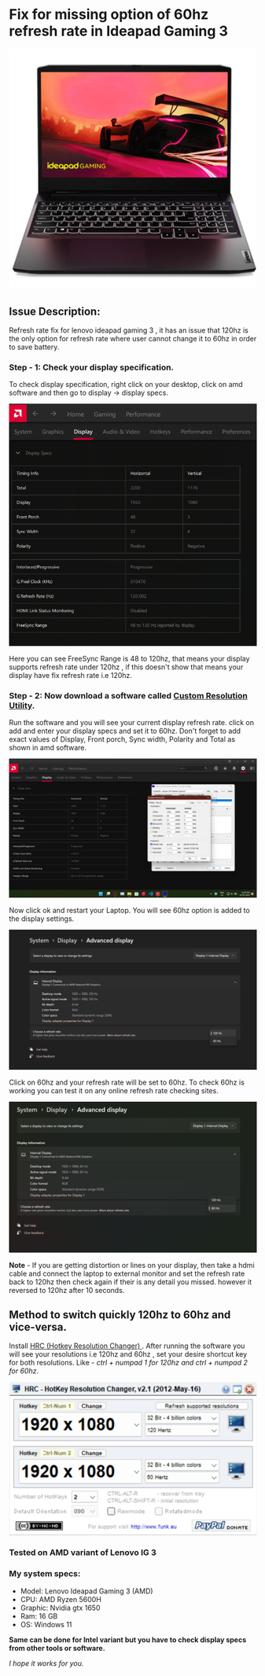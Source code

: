 # Fix for missing option of 60hz refresh rate in Ideapad Gaming 3

![Lenovo Ideapad Gaming 3 Image](/images/laptop_img.png)

## Issue Description: 
Refresh rate fix for lenovo ideapad gaming 3 , it has an issue that 120hz is the only option for refresh rate where user cannot change it to 60hz in order to save battery.

### Step - 1: Check your display specification.
To check display specification, right click on your desktop, click on amd software and then go to display -> display specs.

![Display Specs](/images/display-specs.png)

Here you can see FreeSync Range is 48 to 120hz, that means your display supports refresh rate under 120hz , if this doesn't show that means your display have fix refresh rate i.e 120hz.

### Step - 2: Now download a software called [ Custom Resolution Utility](https://www.monitortests.com/download/cru/cru-1.5.2.zip).
Run the software and you will see your current display refresh rate. click on add and enter your display specs and set it to 60hz. Don't forget to add exact values of Display, Front porch, Sync width, Polarity and Total as shown in amd software.

![CRU](/images/cru-set.png)

Now click ok and restart your Laptop. You will see 60hz option is added to the display settings.

![Display Manager](/images/60hz-option.png)

Click on 60hz and your refresh rate will be set to 60hz. To check 60hz is working you can test it on any online refresh rate checking sites. 

![Display Manager](/images/60hz.png)

**Note** - If you are getting distortion or lines on your display, then take a hdmi cable and connect the laptop to external monitor and set the refresh rate back to 120hz then check again if their is any detail you missed. however it reversed to 120hz after 10 seconds.

## Method to switch quickly 120hz to 60hz and vice-versa.

Install [ HRC (Hotkey Resolution Changer) ](https://funk.eu/wp-content/plugins/download-monitor/download.php?id=167).
After running the software you will see your resolutions i.e 120hz and 60hz , set your desire shortcut key for both resolutions.
Like - *ctrl + numpad 1 for 120hz and ctrl + numpad 2 for 60hz*.

![HRC](/images/hrc.png)

### Tested on AMD variant of Lenovo IG 3

### My system specs:
- Model: Lenovo Ideapad Gaming 3 (AMD)
- CPU: AMD Ryzen 5600H 
- Graphic: Nvidia gtx 1650
- Ram: 16 GB
- OS: Windows 11

**Same can be done for Intel variant but you have to check display specs from other tools or software.** 

*I hope it works for you.*
